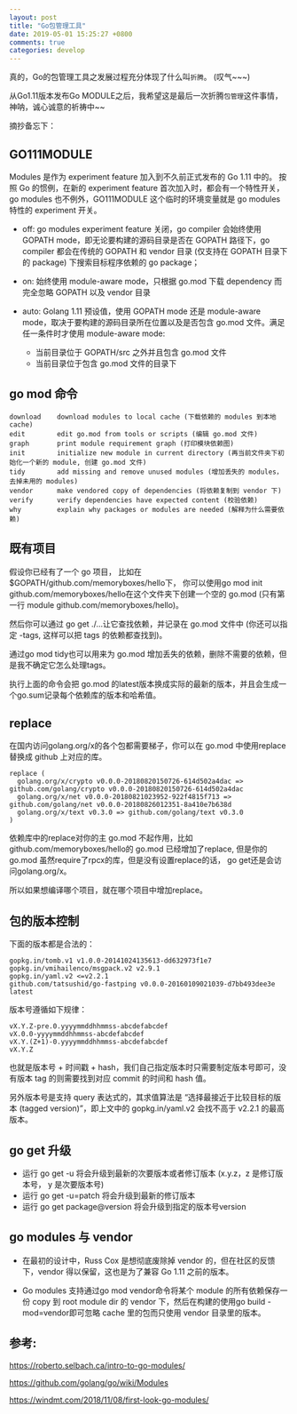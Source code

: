```yaml
---
layout: post
title: "Go包管理工具"
date: 2019-05-01 15:25:27 +0800
comments: true
categories: develop
---
```

真的，Go的包管理工具之发展过程充分体现了什么叫`折腾`。 (叹气~~~)

<!-- more -->

从Go1.11版本发布Go MODULE之后，我希望这是最后一次折腾`包管理`这件事情，神呐，诚心诚意的祈祷中~~

摘抄备忘下：

## GO111MODULE

Modules 是作为 experiment feature 加入到不久前正式发布的 Go 1.11 中的。
按照 Go 的惯例，在新的 experiment feature 首次加入时，都会有一个特性开关，go modules 也不例外，GO111MODULE 这个临时的环境变量就是 go modules 特性的 experiment 开关。

* off: go modules experiment feature 关闭，go compiler 会始终使用 GOPATH mode，即无论要构建的源码目录是否在 GOPATH 路径下，go compiler 都会在传统的 GOPATH 和 vendor 目录 (仅支持在 GOPATH 目录下的 package) 下搜索目标程序依赖的 go package；

* on: 始终使用 module-aware mode，只根据 go.mod 下载 dependency 而完全忽略 GOPATH 以及 vendor 目录
* auto: Golang 1.11 预设值，使用 GOPATH mode 还是 module-aware mode，取决于要构建的源码目录所在位置以及是否包含 go.mod 文件。满足任一条件时才使用 module-aware mode:
    - 当前目录位于 GOPATH/src 之外并且包含 go.mod 文件
    - 当前目录位于包含 go.mod 文件的目录下

## go mod 命令

```
download    download modules to local cache (下载依赖的 modules 到本地 cache)
edit        edit go.mod from tools or scripts (编辑 go.mod 文件)
graph       print module requirement graph (打印模块依赖图)
init        initialize new module in current directory (再当前文件夹下初始化一个新的 module, 创建 go.mod 文件)
tidy        add missing and remove unused modules (增加丢失的 modules，去掉未用的 modules)
vendor      make vendored copy of dependencies (将依赖复制到 vendor 下)
verify      verify dependencies have expected content (校验依赖)
why         explain why packages or modules are needed (解释为什么需要依赖)
```

## 既有项目

假设你已经有了一个 go 项目， 比如在$GOPATH/github.com/memoryboxes/hello下， 你可以使用go mod init github.com/memoryboxes/hello在这个文件夹下创建一个空的 go.mod (只有第一行 module github.com/memoryboxes/hello)。

然后你可以通过 go get ./...让它查找依赖，并记录在 go.mod 文件中 (你还可以指定 -tags, 这样可以把 tags 的依赖都查找到)。

通过go mod tidy也可以用来为 go.mod 增加丢失的依赖，删除不需要的依赖，但是我不确定它怎么处理tags。

执行上面的命令会把 go.mod 的latest版本换成实际的最新的版本，并且会生成一个go.sum记录每个依赖库的版本和哈希值。

## replace

在国内访问golang.org/x的各个包都需要梯子，你可以在 go.mod 中使用replace替换成 github 上对应的库。

```
replace (
  golang.org/x/crypto v0.0.0-20180820150726-614d502a4dac => github.com/golang/crypto v0.0.0-20180820150726-614d502a4dac
  golang.org/x/net v0.0.0-20180821023952-922f4815f713 => github.com/golang/net v0.0.0-20180826012351-8a410e7b638d
  golang.org/x/text v0.3.0 => github.com/golang/text v0.3.0
)
```
依赖库中的replace对你的主 go.mod 不起作用，比如github.com/memoryboxes/hello的 go.mod 已经增加了replace, 但是你的 go.mod 虽然require了rpcx的库，但是没有设置replace的话， go get还是会访问golang.org/x。

所以如果想编译哪个项目，就在哪个项目中增加replace。

## 包的版本控制

下面的版本都是合法的：

```
gopkg.in/tomb.v1 v1.0.0-20141024135613-dd632973f1e7
gopkg.in/vmihailenco/msgpack.v2 v2.9.1
gopkg.in/yaml.v2 <=v2.2.1
github.com/tatsushid/go-fastping v0.0.0-20160109021039-d7bb493dee3e
latest
```
版本号遵循如下规律：

```
vX.Y.Z-pre.0.yyyymmddhhmmss-abcdefabcdef
vX.0.0-yyyymmddhhmmss-abcdefabcdef
vX.Y.(Z+1)-0.yyyymmddhhmmss-abcdefabcdef
vX.Y.Z
```
也就是版本号 + 时间戳 + hash，我们自己指定版本时只需要制定版本号即可，没有版本 tag 的则需要找到对应 commit 的时间和 hash 值。

另外版本号是支持 query 表达式的，其求值算法是 “选择最接近于比较目标的版本 (tagged version)”，即上文中的 gopkg.in/yaml.v2 会找不高于 v2.2.1 的最高版本。


## go get 升级

* 运行 go get -u 将会升级到最新的次要版本或者修订版本 (x.y.z，z 是修订版本号， y 是次要版本号)
* 运行 go get -u=patch 将会升级到最新的修订版本
* 运行 go get package@version 将会升级到指定的版本号version


## go modules 与 vendor

* 在最初的设计中，Russ Cox 是想彻底废除掉 vendor 的，但在社区的反馈下，vendor 得以保留，这也是为了兼容 Go 1.11 之前的版本。

* Go modules 支持通过go mod vendor命令将某个 module 的所有依赖保存一份 copy 到 root module dir 的 vendor 下，然后在构建的使用go build -mod=vendor即可忽略 cache 里的包而只使用 vendor 目录里的版本。


## 参考:

https://roberto.selbach.ca/intro-to-go-modules/

https://github.com/golang/go/wiki/Modules

https://windmt.com/2018/11/08/first-look-go-modules/

